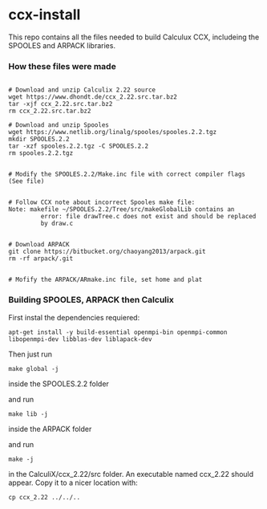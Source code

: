 # ccx-install

This repo contains all the files needed to build Calculux CCX, includeing the SPOOLES and ARPACK libraries.


### How these files were made

```

# Download and unzip Calculix 2.22 source
wget https://www.dhondt.de/ccx_2.22.src.tar.bz2
tar -xjf ccx_2.22.src.tar.bz2
rm ccx_2.22.src.tar.bz2

# Download and unzip Spooles
wget https://www.netlib.org/linalg/spooles/spooles.2.2.tgz
mkdir SPOOLES.2.2
tar -xzf spooles.2.2.tgz -C SPOOLES.2.2
rm spooles.2.2.tgz


# Modify the SPOOLES.2.2/Make.inc file with correct compiler flags (See file)


# Follow CCX note about incorrect Spooles make file:
Note: makefile ~/SPOOLES.2.2/Tree/src/makeGlobalLib contains an
         error: file drawTree.c does not exist and should be replaced
         by draw.c


# Download ARPACK
git clone https://bitbucket.org/chaoyang2013/arpack.git
rm -rf arpack/.git


# Mofify the ARPACK/ARmake.inc file, set home and plat

```


### Building SPOOLES, ARPACK then Calculix

First instal the dependencies requiered:
```
apt-get install -y build-essential openmpi-bin openmpi-common libopenmpi-dev libblas-dev liblapack-dev
```

Then just run
```
make global -j
```
inside the SPOOLES.2.2 folder

and run
```
make lib -j
```
inside the ARPACK folder

and run
```
make -j
```
in the CalculiX/ccx_2.22/src folder. An executable named ccx_2.22 should appear. Copy it to a nicer location with:
```
cp ccx_2.22 ../../..
```



